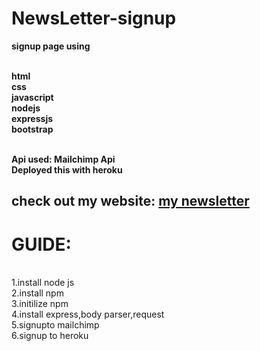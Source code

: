 # NewsLetter-signup

**signup page using** 

<br>**html
<br>css
<br>javascript 
<br>nodejs 
<br>expressjs
<br>bootstrap**

<br>**Api used:  Mailchimp Api
<br> Deployed this with heroku**

## check out my website: [my newsletter](https://serene-atoll-79605.herokuapp.com/)


# GUIDE:
  <br>1.install node js 
  <br>2.install npm
  <br>3.initilize npm
  <br>4.install express,body parser,request
  <br>5.signupto mailchimp
  <br>6.signup to heroku
  
  
